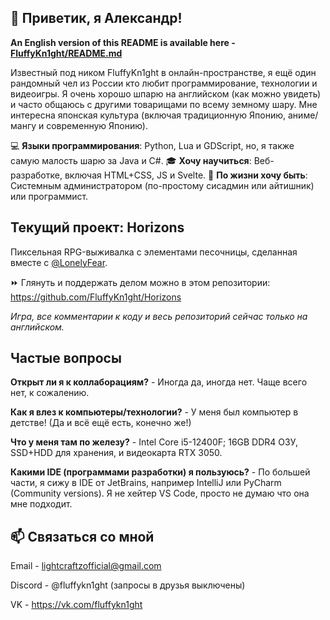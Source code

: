 ## 🦊 Приветик, я Александр!

**An English version of this README is available here - [FluffyKn1ght/README.md](https://github.com/FluffyKn1ght/FluffyKn1ght/blob/main/README.md)**

Известный под ником FluffyKn1ght в онлайн-пространстве, я ещё один рандомный чел из России кто любит программирование, технологии и видеоигры. 
Я очень хорошо шпарю на английском (как можно увидеть) и часто общаюсь с другими товарищами по всему земному шару.
Мне интересна японская культура (включая традиционную Японию, аниме/мангу и современную Японию).

💻 **Языки программирования**: Python, Lua и GDScript, но, я также самую малость шарю за Java и C#.
🎓 **Хочу научиться**: Веб-разработке, включая HTML+CSS, JS и Svelte.
💫 **По жизни хочу быть**: Системным администратором (по-простому сисадмин или айтишник) или программист.

## Текущий проект: Horizons
Пиксельная RPG-выживалка с элементами песочницы, сделанная вместе с [@LonelyFear](https://github.com/LonelyFear).

⏩ Глянуть и поддержать делом можно в этом репозитории: https://github.com/FluffyKn1ght/Horizons

*Игра, все комментарии к коду и весь репозиторий сейчас только на английском.*

## Частые вопросы
**Открыт ли я к коллаборациям?** - Иногда да, иногда нет. Чаще всего нет, к сожалению.

**Как я влез к компьютеры/технологии?** - У меня был компьютер в детстве! (Да и всё ещё есть, конечно же!)

**Что у меня там по железу?** - Intel Core i5-12400F; 16GB DDR4 ОЗУ, SSD+HDD для хранения, и видеокарта RTX 3050.

**Какими IDE (программами разработки) я пользуюсь?** - По большей части, я сижу в IDE от JetBrains, например IntelliJ или PyCharm (Community versions). Я не хейтер VS Code, просто не думаю что она мне подходит.

## 📫 Связаться со мной
Email - lightcraftzofficial@gmail.com

Discord - @fluffykn1ght (запросы в друзья выключены)

VK - https://vk.com/fluffykn1ght
